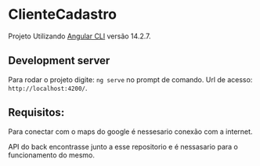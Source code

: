 # ClienteCadastro

Projeto Utilizando [Angular CLI](https://github.com/angular/angular-cli) versão 14.2.7.

## Development server
Para rodar o  projeto digite:  `ng serve` no prompt de comando.
Url de acesso: `http://localhost:4200/`.

## Requisitos:
Para conectar com o maps do google é nessesario conexão com a internet.

API do back encontrasse junto a esse repositorio e é nessasario para o funcionamento do mesmo.

